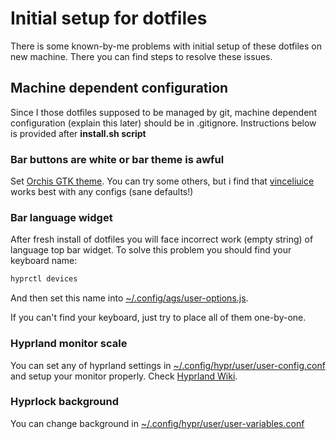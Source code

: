 # Initial setup for dotfiles
There is some known-by-me problems with initial 
setup of these dotfiles on new machine.
There you can find steps to resolve these issues.

## Machine dependent configuration
Since I those dotfiles supposed to be managed by git,
machine dependent configuration (explain this later) should
be in .gitignore. Instructions below is provided after **install.sh script**

### Bar buttons are white or bar theme is awful
Set [Orchis GTK theme](https://github.com/vinceliuice/Orchis-theme).
You can try some others, but i find that [vinceliuice](https://github.com/vinceliuice) 
works best with any configs (sane defaults!)

### Bar language widget
After fresh install of dotfiles you will face
incorrect work (empty string) of language top bar widget.
To solve this problem you should find your keyboard name:
```bash
hyprctl devices
```
And then set this name into <u>~/.config/ags/user-options.js</u>.

If you can't find your keyboard, just try to place all of them one-by-one.

### Hyprland monitor scale
You can set any of hyprland settings in <u>~/.config/hypr/user/user-config.conf</u> and setup your monitor properly. 
Check [Hyprland Wiki](https://wiki.hyprland.org/).

### Hyprlock background
You can change background in <u>~/.config/hypr/user/user-variables.conf</u>
